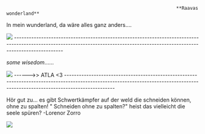                                                                   **Raavas wonderland**
In mein wunderland, da wäre alles ganz anders....

<img src="https://github.com/ec-mentors/IT-ist-das-was-fuer-mich/assets/151022614/98e9c71d-c1cc-4904-af4e-b72a88d0ab79">
--------------------------------------------------------------------------------------------------------------------------------------------------------------------------------


*some wisedom*......

<img src="https://github.com/ec-mentors/IT-ist-das-was-fuer-mich/assets/151022614/61f13d2f-0f61-4ffc-b44b-4df7359477f4">
------>> ATLA <3 
--------------------------------------------------------------------------------------------------------------------------------------------------------------------------------

  
  Hör gut zu... es gibt Schwertkämpfer auf der weld die schneiden können, ohne zu spalten!
" Schneiden ohne zu spalten?" heist das vielleicht die seele spüren? -Lorenor Zorro


<img src="https://github.com/ec-mentors/IT-ist-das-was-fuer-mich/assets/151022614/e7250cd7-e34d-4568-bd3c-b1d0af85e830">


